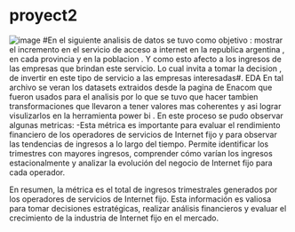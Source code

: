 # proyect2

![image](https://github.com/38215290/proyect2/assets/127343400/e0e3244e-83b1-4e3f-bb06-55c3523eb199)
#En el siguiente analisis de datos se tuvo como objetivo :
mostrar el incremento en el servicio de acceso a internet en la republica argentina ,  en cada provincia y en la poblacion . Y como esto afecto a los ingresos de las empresas que brindan este servicio. Lo cual invita a tomar la decision , de invertir en este tipo de servicio a las empresas interesadas#.
EDA
En tal archivo se veran los datasets extraidos desde la pagina de Enacom  que fueron usados para el analisis por lo que se tuvo que hacer tambien transformaciones que llevaron a tener valores mas coherentes y asi lograr visulizarlos en la herramienta power bi .
En este proceso se pudo observar algunas metricas:
-Esta métrica es importante para evaluar el rendimiento financiero de los operadores de servicios de Internet fijo y para observar las tendencias de ingresos a lo largo del tiempo. Permite identificar los trimestres con mayores ingresos, comprender cómo varían los ingresos estacionalmente y analizar la evolución del negocio de Internet fijo para cada operador.

En resumen, la métrica es el total de ingresos trimestrales generados por los operadores de servicios de Internet fijo. Esta información es valiosa para tomar decisiones estratégicas, realizar análisis financieros y evaluar el crecimiento de la industria de Internet fijo en el mercado.
